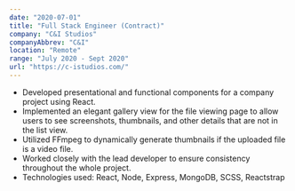 ```yaml
---
date: "2020-07-01"
title: "Full Stack Engineer (Contract)"
company: "C&I Studios"
companyAbbrev: "C&I"
location: "Remote"
range: "July 2020 - Sept 2020"
url: "https://c-istudios.com/"
---
```


- Developed presentational and functional components for a company project using React.
- Implemented an elegant gallery view for the file viewing page to allow users to see screenshots, thumbnails, and other details that are not in the list view.
- Utilized FFmpeg to dynamically generate thumbnails if the uploaded file is a video file.
- Worked closely with the lead developer to ensure consistency throughout the whole project.
- Technologies used: ​React, Node, Express, MongoDB, SCSS, Reactstrap
